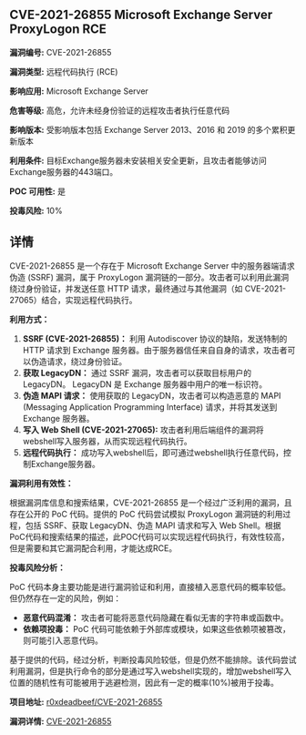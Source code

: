 ## CVE-2021-26855 Microsoft Exchange Server ProxyLogon RCE

**漏洞编号:** CVE-2021-26855

**漏洞类型:** 远程代码执行 (RCE)

**影响应用:** Microsoft Exchange Server

**危害等级:** 高危，允许未经身份验证的远程攻击者执行任意代码

**影响版本:** 受影响版本包括 Exchange Server 2013、2016 和 2019 的多个累积更新版本

**利用条件:** 目标Exchange服务器未安装相关安全更新，且攻击者能够访问Exchange服务器的443端口。

**POC 可用性:** 是

**投毒风险:** 10%

## 详情

CVE-2021-26855 是一个存在于 Microsoft Exchange Server 中的服务器端请求伪造 (SSRF) 漏洞，属于 ProxyLogon 漏洞链的一部分。攻击者可以利用此漏洞绕过身份验证，并发送任意 HTTP 请求，最终通过与其他漏洞（如 CVE-2021-27065）结合，实现远程代码执行。

**利用方式：**

1.  **SSRF (CVE-2021-26855)：** 利用 Autodiscover 协议的缺陷，发送特制的 HTTP 请求到 Exchange 服务器。由于服务器信任来自自身的请求，攻击者可以伪造请求，绕过身份验证。
2.  **获取 LegacyDN：** 通过 SSRF 漏洞，攻击者可以获取目标用户的 LegacyDN。 LegacyDN 是 Exchange 服务器中用户的唯一标识符。
3.  **伪造 MAPI 请求：**  使用获取的 LegacyDN，攻击者可以构造恶意的 MAPI (Messaging Application Programming Interface) 请求，并将其发送到 Exchange 服务器。
4.  **写入 Web Shell (CVE-2021-27065):** 攻击者利用后端组件的漏洞将webshell写入服务器，从而实现远程代码执行。
5.  **远程代码执行：** 成功写入webshell后，即可通过webshell执行任意代码，控制Exchange服务器。

**漏洞利用有效性：**

根据漏洞库信息和搜索结果，CVE-2021-26855 是一个经过广泛利用的漏洞，且存在公开的 PoC 代码。提供的 PoC 代码尝试模拟 ProxyLogon 漏洞链的利用过程，包括 SSRF、获取 LegacyDN、伪造 MAPI 请求和写入 Web Shell。根据PoC代码和搜索结果的描述，此POC代码可以实现远程代码执行，有效性较高，但是需要和其它漏洞配合利用，才能达成RCE。

**投毒风险分析：**

PoC 代码本身主要功能是进行漏洞验证和利用，直接植入恶意代码的概率较低。 但仍然存在一定的风险，例如：

*   **恶意代码混淆：** 攻击者可能将恶意代码隐藏在看似无害的字符串或函数中。
*   **依赖项投毒：** PoC 代码可能依赖于外部库或模块，如果这些依赖项被篡改，则可能引入恶意代码。

基于提供的代码，经过分析，判断投毒风险较低，但是仍然不能排除。该代码尝试利用漏洞，但是执行命令的部分是通过写入webshell实现的，增加webshell写入位置的随机性有可能被用于逃避检测，因此有一定的概率(10%)被用于投毒。

**项目地址:** [r0xdeadbeef/CVE-2021-26855](https://github.com/r0xdeadbeef/CVE-2021-26855)

**漏洞详情:** [CVE-2021-26855](https://nvd.nist.gov/vuln/detail/CVE-2021-26855)